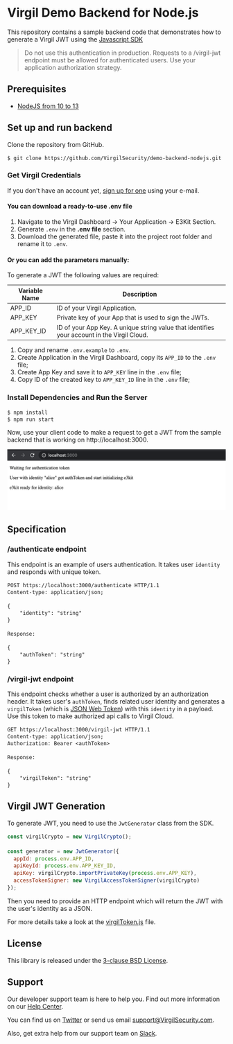 # Virgil Demo Backend for Node.js

This repository contains a sample backend code that demonstrates how to generate a Virgil JWT using the [Javascript SDK](https://github.com/VirgilSecurity/virgil-sdk-javascript)

> Do not use this authentication in production. Requests to a /virgil-jwt endpoint must be allowed for authenticated users. Use your application authorization strategy.

## Prerequisites
- [NodeJS from 10 to 13](https://nodejs.org/uk/) 

## Set up and run backend

Clone the repository from GitHub.

```
$ git clone https://github.com/VirgilSecurity/demo-backend-nodejs.git
```

### Get Virgil Credentials

If you don't have an account yet, [sign up for one](https://dashboard.virgilsecurity.com/signup) using your e-mail.

#### You can download a ready-to-use .env file

1. Navigate to the Virgil Dashboard -> Your Application -> E3Kit Section.
2. Generate `.env` in the **.env file** section.
3. Download the generated file, paste it into the project root folder and rename it to `.env`.

#### Or you can add the parameters manually:

To generate a JWT the following values are required:

| Variable Name                     | Description                    |
|-----------------------------------|--------------------------------|
| APP_ID                   | ID of your Virgil Application. |
| APP_KEY                  | Private key of your App that is used to sign the JWTs. |
| APP_KEY_ID               | ID of your App Key. A unique string value that identifies your account in the Virgil Cloud. |

1. Copy and rename `.env.example` to `.env`.
2. Create Application in the Virgil Dashboard, copy its `APP_ID` to the `.env` file;
3. Create App Key and save it to `APP_KEY` line in the `.env` file;
4. Copy ID of the created key to `APP_KEY_ID` line in the `.env` file;


### Install Dependencies and Run the Server

```
$ npm install
$ npm run start
```
Now, use your client code to make a request to get a JWT from the sample backend that is working on http://localhost:3000.

<img src="img/localhost.png" alt="Virgil Node.js server running">

## Specification

### /authenticate endpoint
This endpoint is an example of users authentication. It takes user `identity` and responds with unique token.

```http
POST https://localhost:3000/authenticate HTTP/1.1
Content-type: application/json;

{
    "identity": "string"
}

Response:

{
    "authToken": "string"
}
```

### /virgil-jwt endpoint
This endpoint checks whether a user is authorized by an authorization header. It takes user's `authToken`, finds related user identity and generates a `virgilToken` (which is [JSON Web Token](https://jwt.io/)) with this `identity` in a payload. Use this token to make authorized api calls to Virgil Cloud.

```http
GET https://localhost:3000/virgil-jwt HTTP/1.1
Content-type: application/json;
Authorization: Bearer <authToken>

Response:

{
    "virgilToken": "string"
}
```

## Virgil JWT Generation
To generate JWT, you need to use the `JwtGenerator` class from the SDK.

```js
const virgilCrypto = new VirgilCrypto();

const generator = new JwtGenerator({
  appId: process.env.APP_ID,
  apiKeyId: process.env.APP_KEY_ID,
  apiKey: virgilCrypto.importPrivateKey(process.env.APP_KEY),
  accessTokenSigner: new VirgilAccessTokenSigner(virgilCrypto)
});

```
Then you need to provide an HTTP endpoint which will return the JWT with the user's identity as a JSON.

For more details take a look at the [virgilToken.js](api/virgilToken.js) file.

## License

This library is released under the [3-clause BSD License](LICENSE.md).

## Support
Our developer support team is here to help you. Find out more information on our [Help Center](https://help.virgilsecurity.com/).

You can find us on [Twitter](https://twitter.com/VirgilSecurity) or send us email support@VirgilSecurity.com.

Also, get extra help from our support team on [Slack](https://virgilsecurity.com/join-community).
